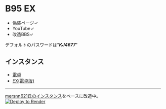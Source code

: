 # B95 EX  

- 偽装ページ✓  
- YouTube✓
- 改造BBS✓  

デフォルトのパスワードは"***KJ4677***"  

インスタンス  
---  
- [電卓](https://github.com/beta9514/B95_calculator)  
- [EX(電卓版)](https://github.com/beta9514/B95_EX-calculator)

---

[mersnn621氏のインスタンス](https://github.com/mersnn621/yuki-bbs)をベースに改造中。  
<a href="https://render.com/deploy?repo=https://github.com/beta9514/B95_ex">
<img src="https://render.com/images/deploy-to-render-button.svg" alt="Deploy to Render">
</a>
